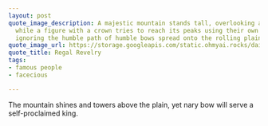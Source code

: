 ```yaml
---
layout: post
quote_image_description: A majestic mountain stands tall, overlooking a sunny meadow,
  while a figure with a crown tries to reach its peaks using their own arrogant confidence,
  ignoring the humble path of humble bows spread onto the rolling plains below.
quote_image_url: https://storage.googleapis.com/static.ohmyai.rocks/daily/2023-11-14.jpg
quote_title: Regal Revelry
tags:
- famous people
- facecious

---
```


The mountain shines and towers above the plain, yet nary bow will serve a self-proclaimed king.